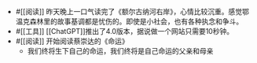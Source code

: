 - #[[阅读]] 昨天晚上一口气读完了《额尔古纳河右岸》，心情比较沉重。感觉鄂温克森林里的故事基调都是忧伤的。即使是小社会，也有各种执念和争斗。
- #[[工具]] [[ChatGPT]]推出了4.0版本，据说做一个网站只需要10秒钟。
- #[[阅读]] 开始阅读蔡崇达的《命运》
    - 我们终将生下自己的命运，我们终将是自己命运的父亲和母亲
